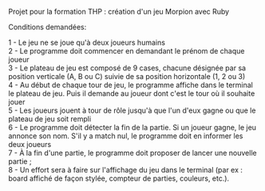 Projet pour la formation THP : création d'un jeu Morpion avec Ruby

Conditions demandées:

1 - Le jeu ne se joue qu'à deux joueurs humains <br>
2 - Le programme doit commencer en demandant le prénom de chaque joueur <br>
3 - Le plateau de jeu est composé de 9 cases, chacune désignée par sa position verticale (A, B ou C) suivie de sa position horizontale (1, 2 ou 3) <br>
4 - Au début de chaque tour de jeu, le programme affiche dans le terminal le plateau de jeu. Puis il demande au joueur dont c'est le tour où il souhaite jouer <br>
5 - Les joueurs jouent à tour de rôle jusqu'à que l'un d'eux gagne ou que le plateau de jeu soit rempli <br>
6 - Le programme doit détecter la fin de la partie. Si un joueur gagne, le jeu annonce son nom. S'il y a match nul, le programme doit en informer les deux joueurs <br>
7 - À la fin d'une partie, le programme doit proposer de lancer une nouvelle partie ; <br>
8 - Un effort sera à faire sur l'affichage du jeu dans le terminal (par ex : board affiché de façon stylée, compteur de parties, couleurs, etc.).
